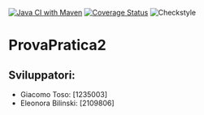 [![Java CI with Maven](https://github.com/giekk/ProvaPratica2/actions/workflows/build.yml/badge.svg)](https://github.com/giekk/ProvaPratica2/actions/workflows/build.yml)
[![Coverage Status](https://coveralls.io/repos/github/giekk/ProvaPratica2/badge.svg)](https://coveralls.io/github/giekk/ProvaPratica2)
![Checkstyle](https://github.com/giekk/ProvaPratica2/actions/workflows/checkstyle.yml/badge.svg)

# ProvaPratica2
## Sviluppatori:
- Giacomo Toso: [1235003]
- Eleonora Bilinski: [2109806]
